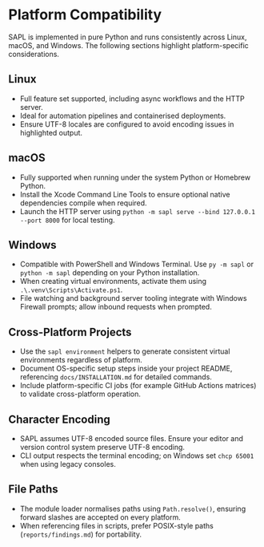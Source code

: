 # Platform Compatibility

SAPL is implemented in pure Python and runs consistently across Linux, macOS, and Windows. The following sections highlight platform-specific considerations.

## Linux

* Full feature set supported, including async workflows and the HTTP server.
* Ideal for automation pipelines and containerised deployments.
* Ensure UTF-8 locales are configured to avoid encoding issues in highlighted output.

## macOS

* Fully supported when running under the system Python or Homebrew Python.
* Install the Xcode Command Line Tools to ensure optional native dependencies compile when required.
* Launch the HTTP server using `python -m sapl serve --bind 127.0.0.1 --port 8000` for local testing.

## Windows

* Compatible with PowerShell and Windows Terminal. Use `py -m sapl` or `python -m sapl` depending on your Python installation.
* When creating virtual environments, activate them using `.\.venv\Scripts\Activate.ps1`.
* File watching and background server tooling integrate with Windows Firewall prompts; allow inbound requests when prompted.

## Cross-Platform Projects

* Use the `sapl environment` helpers to generate consistent virtual environments regardless of platform.
* Document OS-specific setup steps inside your project README, referencing `docs/INSTALLATION.md` for detailed commands.
* Include platform-specific CI jobs (for example GitHub Actions matrices) to validate cross-platform operation.

## Character Encoding

* SAPL assumes UTF-8 encoded source files. Ensure your editor and version control system preserve UTF-8 encoding.
* CLI output respects the terminal encoding; on Windows set `chcp 65001` when using legacy consoles.

## File Paths

* The module loader normalises paths using `Path.resolve()`, ensuring forward slashes are accepted on every platform.
* When referencing files in scripts, prefer POSIX-style paths (`reports/findings.md`) for portability.
